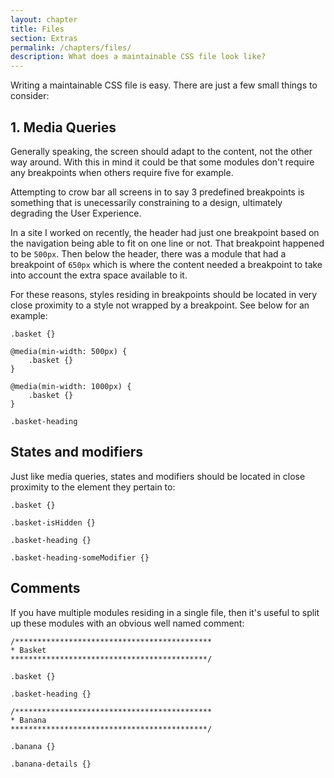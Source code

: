 ```yaml
---
layout: chapter
title: Files
section: Extras
permalink: /chapters/files/
description: What does a maintainable CSS file look like?
---
```


Writing a maintainable CSS file is easy. There are just a few small things to consider:

## 1. Media Queries

Generally speaking, the screen should adapt to the content, not the other way around. With this in mind it could be that some modules don't require any breakpoints when others require five for example. 

Attempting to crow bar all screens in to say 3 predefined breakpoints is something that is unecessarily constraining to a design, ultimately degrading the User Experience.

In a site I worked on recently, the header had just one breakpoint based on the navigation being able to fit on one line or not. That breakpoint happened to be `500px`. Then below the header, there was a module that had a breakpoint of `650px` which is where the content needed a breakpoint to take into account the extra space available to it.

For these reasons, styles residing in breakpoints should be located in very close proximity to a style not wrapped by a breakpoint. See below for an example:

	.basket {}

	@media(min-width: 500px) {
		.basket {}
	}

	@media(min-width: 1000px) {
		.basket {}
	}

	.basket-heading

## States and modifiers

Just like media queries, states and modifiers should be located in close proximity to the element they pertain to:

	.basket {}

	.basket-isHidden {}

	.basket-heading {}

	.basket-heading-someModifier {}

## Comments

If you have multiple modules residing in a single file, then it's useful to split up these modules with an obvious well named comment:
	
	/********************************************
	* Basket
	********************************************/

	.basket {}

	.basket-heading {}

	/********************************************
	* Banana
	********************************************/

	.banana {}

	.banana-details {}